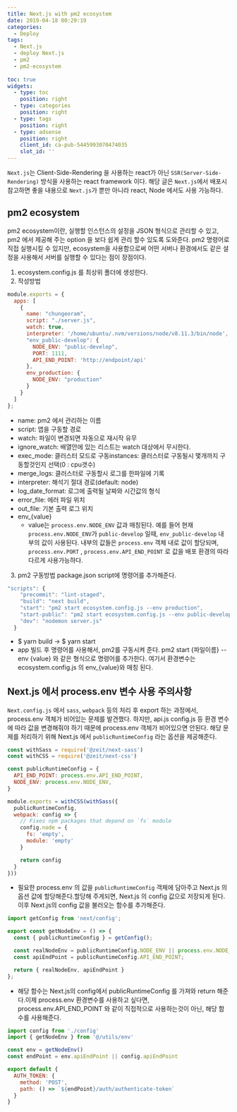 ```yaml
---
title: Next.js with pm2 ecosystem
date: 2019-04-18 00:29:19
categories:
  - Deploy
tags:
  - Next.js
  - deploy Next.js
  - pm2
  - pm2-ecosystem
  
toc: true
widgets:
  - type: toc
    position: right
  - type: categories
    position: right
  - type: tags
    position: right
  - type: adsense
    position: right
    client_id: ca-pub-5445993070474035
    slot_id: ''
---
```


`Next.js`는 Client-Side-Rendering 을 사용하는 react가 아닌 `SSR(Server-Side-Rendering)` 방식을 사용하는 react framework 이다.
해당 글은 `Next.js`에서 배포시 참고하면 좋을 내용으로 `Next.js`가 뿐만 아니라 react, Node 에서도 사용 가능하다.

<!-- more -->

## pm2 ecosystem
pm2 ecosystem이란, 실행할 인스턴스의 설정을 JSON 형식으로 관리할 수 있고, pm2 에서 제공해 주는 option 을 보다 쉽게 관리 할수 있도록 도와준다. pm2 명령어로 직접 실행시킬 수 있지만, ecosystem을 사용함으로써 어떤 서버나 환경에서도 같은 설정을 사용해서 서버를 실행할 수 있다는 점이 장점이다.

1. ecosystem.config.js 를 최상위 폴더에 생성한다.
2. 작성방법

```javascript
module.exports = {
  apps: [
    {
      name: "chungeoram",
      script: "./server.js",
      watch: true,
      interpreter: '/home/ubuntu/.nvm/versions/node/v8.11.3/bin/node',
      "env_public-develop": {
        NODE_ENV: "public-develop",
        PORT: 1111,
        API_END_POINT: 'http://endpoint/api'
      },
      env_production: {
        NODE_ENV: "production"
      }
    }
  ]
};

```

- name: pm2 에서 관리하는 이름
- script: 앱을 구동할 경로
- watch: 파일이 변경되면 자동으로 재시작 유무
- ignore_watch: 배열안에 있는 리스트는 watch 대상에서 무시한다.
- exec_mode: 클러스터 모드로 구동instances: 클러스터로 구동될시 몇개까지 구동할것인지 선택(0 : cpu갯수)
- merge_logs: 클러스터로 구동할시 로그를 한파일에 기록
- interpreter: 해석기 절대 경로(default: node)
- log_date_format: 로그에 출력될 날짜와 시간값의 형식
- error_file: 에러 파일 위치
- out_file: 기본 출력 로그 위치
- env_{value}
  - value는 `process.env.NODE_ENV` 값과 매칭된다. 예를 들어 현재 `process.env.NODE_ENV`가 `public-develop` 일때, `env_public-develop` 내부의 값이 사용된다. 내부의 값들은 `process.env` 객체 내로 값이 할당되며, `process.env.PORT` , `process.env.API_END_POINT` 로 값을 배포 환경의 따라 다르게 사용가능하다.

3. pm2 구동방법
package.json script에 명령어를 추가해준다.
```javascript
"scripts": {
    "precommit": "lint-staged",
    "build": "next build",
    "start": "pm2 start ecosystem.config.js --env production",
    "start-public": "pm2 start ecosystem.config.js --env public-develop",
    "dev": "nodemon server.js"
  }
```
- $ yarn build → $ yarn start
- app 빌드 후 명령어를 사용해서, pm2를 구동시켜 준다. pm2 start {파일이름} --env {value} 와 같은 형식으로 명령어를 추가한다. 여기서 환경변수는 ecosystem.config.js 의 env_{value}와 매칭 된다.

## Next.js 에서 process.env 변수 사용 주의사항
`Next.config.js` 에서 `sass`, `webpack` 등의 처리 후 export 하는 과정에서, process.env 객체가 비어있는 문제를 발견했다. 하지만, api.js config.js 등 환경 변수에 따라 값을 변경해줘야 하기 때문에 process.env 객체가 비어있으면 안된다. 해당 문제를 처리하기 위해 Next.js 에서 `publicRuntimeConfig` 라는 옵션을 제공해준다.

```javascript
const withSass = require('@zeit/next-sass')
const withCSS = require('@zeit/next-css')

const publicRuntimeConfig = {
  API_END_POINT: process.env.API_END_POINT,
  NODE_ENV: process.env.NODE_ENV,
}

module.exports = withCSS(withSass({
  publicRuntimeConfig,
  webpack: config => {
    // Fixes npm packages that depend on `fs` module
    config.node = {
      fs: 'empty',
      module: 'empty'
    }

    return config
  }
}))
```

- 필요한 process.env 의 값을 `publicRuntimeConfig` 객체에 담아주고 Next.js 의 옵션 값에 할당해준다.할당해 주게되면, Next.js 의 config 값으로 저장되게 된다.이후 Next.js의 config 값을 불러오는 함수를 추가해준다.

```javascript
import getConfig from 'next/config';

export const getNodeEnv = () => {
  const { publicRuntimeConfig } = getConfig();

  const realNodeEnv = publicRuntimeConfig.NODE_ENV || process.env.NODE_ENV;
  const apiEndPoint = publicRuntimeConfig.API_END_POINT;

  return { realNodeEnv, apiEndPoint }
};
```
- 해당 함수는 Next.js의 config에서 publicRuntimeConfig 를 가져와 return 해준다.이제 process.env 환경변수를 사용하고 싶다면, process.env.API_END_POINT 와 같이 직접적으로 사용하는것이 아닌, 해당 함수를 사용해준다.

```javascript
import config from './config'
import { getNodeEnv } from '@/utils/env'

const env = getNodeEnv()
const endPoint = env.apiEndPoint || config.apiEndPoint

export default {
  AUTH_TOKEN: {
    method: 'POST',
    path: () => `${endPoint}/auth/authenticate-token`
  }
}
```
